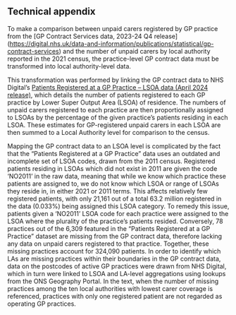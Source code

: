 ## Technical appendix

To make a comparison between unpaid carers registered by GP practice from the [GP Contract Services data, 2023-24 Q4 release] (https://digital.nhs.uk/data-and-information/publications/statistical/gp-contract-services) and the number of unpaid carers by local authority reported in the 2021 census, the practice-level GP contract data must be transformed into local authority-level data. 

This transformation was performed by linking the GP contract data to NHS Digital’s [Patients Registered at a GP Practice – LSOA data (April 2024 release)](https://digital.nhs.uk/data-and-information/publications/statistical/patients-registered-at-a-gp-practice/april-2024), which details the number of patients registered to each GP practice by Lower Super Output Area (LSOA) of residence. The numbers of unpaid carers registered to each practice are then proportionally assigned to LSOAs by the percentage of the given practice’s patients residing in each LSOA. These estimates for GP-registered unpaid carers in each LSOA are then summed to a Local Authority level for comparison to the census. 

Mapping the GP contract data to an LSOA level is complicated by the fact that the “Patients Registered at a GP Practice” data uses an outdated and incomplete set of LSOA codes, drawn from the 2011 census. Registered patients residing in LSOAs which did not exist in 2011 are given the code ‘NO2011’ in the raw data, meaning that while we know which practice these patients are assigned to, we do not know which LSOA or range of LSOAs they reside in, in either 2021 or 2011 terms. This affects relatively few registered patients, with only 21,161 out of a total 63.2 million registered in the data (0.033%) being assigned this LSOA category. To remedy this issue, patients given a ‘NO2011’ LSOA code for each practice were assigned to the LSOA where the plurality of the practice’s patients resided. 
Conversely, 78 practices out of the 6,309 featured in the “Patients Registered at a GP Practice” dataset are missing from the GP contract data, therefore lacking any data on unpaid carers registered to that practice. Together, these missing practices account for 324,090 patients. In order to identify which LAs are missing practices within their boundaries in the GP contract data, data on the postcodes of active GP practices were drawn from NHS Digital, which in turn were linked to LSOA and LA-level aggregations using lookups from the ONS Geography Portal. In the text, when the number of missing practices among the ten local authorities with lowest carer coverage is referenced, practices with only one registered patient are not regarded as operating GP practices. 


